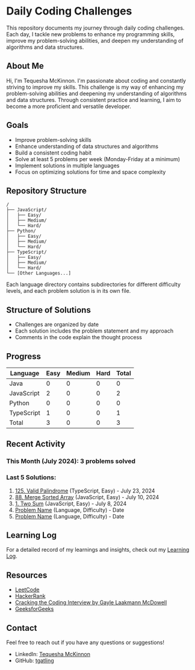 # Daily Coding Challenges

This repository documents my journey through daily coding challenges. Each day, I tackle new problems to enhance my programming skills, improve my problem-solving abilities, and deepen my understanding of algorithms and data structures.

## About Me

Hi, I'm Tequesha McKinnon. I'm passionate about coding and constantly striving to improve my skills. This challenge is my way of enhancing my problem-solving abilities and deepening my understanding of algorithms and data structures. Through consistent practice and learning, I aim to become a more proficient and versatile developer.

## Goals

- Improve problem-solving skills
- Enhance understanding of data structures and algorithms
- Build a consistent coding habit
- Solve at least 5 problems per week (Monday-Friday at a minimum)
- Implement solutions in multiple languages
- Focus on optimizing solutions for time and space complexity

## Repository Structure
```
/
├── JavaScript/
│   ├── Easy/
│   ├── Medium/
│   └── Hard/
├── Python/
│   ├── Easy/
│   ├── Medium/
│   └── Hard/
├── TypeScript/
│   ├── Easy/
│   ├── Medium/
│   └── Hard/
└── [Other Languages...]
```

Each language directory contains subdirectories for different difficulty levels, and each problem solution is in its own file.

## Structure of Solutions

- Challenges are organized by date
- Each solution includes the problem statement and my approach
- Comments in the code explain the thought process

## Progress

| Language   | Easy | Medium | Hard | Total |
|------------|------|--------|------|-------|
| Java       |  0   |   0    |  0   |   0   |
| JavaScript |  2   |   0    |  0   |   2   |
| Python     |  0   |   0    |  0   |   0   |
| TypeScript |  1   |   0    |  0   |   1   |
| Total      |  3   |   0    |  0   |   3   |

## Recent Activity

### This Month (July 2024): 3 problems solved

### Last 5 Solutions:
1. [125. Valid Palindrome](./TypeScript/Easy/2024-07-23-valid-palindrome.ts) (TypeScript, Easy) - July 23, 2024
2. [88. Merge Sorted Array](./JavaScript/Easy/2024-07-10-merge-sorted-array.js) (JavaScript, Easy) - July 10, 2024
3. [1. Two Sum](./JavaScript/Easy/2024-07-08-two-sum.js) (JavaScript, Easy) - July 8, 2024
4. [Problem Name](./link-to-solution) (Language, Difficulty) - Date
5. [Problem Name](./link-to-solution) (Language, Difficulty) - Date

## Learning Log

For a detailed record of my learnings and insights, check out my [Learning Log](./LEARNING_LOG.md).

## Resources

- [LeetCode](https://leetcode.com/)
- [HackerRank](https://www.hackerrank.com/)
- [Cracking the Coding Interview by Gayle Laakmann McDowell](http://www.crackingthecodinginterview.com/)
- [GeeksforGeeks](https://www.geeksforgeeks.org/)

## Contact

Feel free to reach out if you have any questions or suggestions!

- LinkedIn: [Tequesha McKinnon](https://www.linkedin.com/in/tequesha-mckinnon/)
- GitHub: [tgatling](https://github.com/tgatling)
